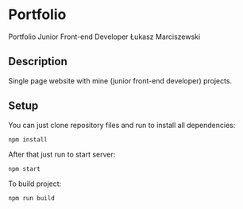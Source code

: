 # Portfolio
Portfolio Junior Front-end Developer Łukasz Marciszewski

## Description
Single page website with mine (junior front-end developer) projects.

## Setup
You can just clone repository files and run to install all dependencies:

`npm install`

After that just run to start server:

`npm start`

To build project:

`npm run build`
